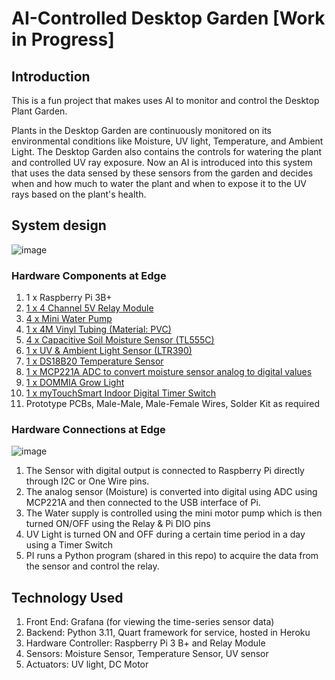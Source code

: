 # AI-Controlled Desktop Garden [Work in Progress]

## Introduction
This is a fun project that makes uses AI to monitor and control the Desktop Plant Garden.

Plants in the Desktop Garden are continuously monitored on its environmental conditions like Moisture, UV light, Temperature, and Ambient Light. The Desktop Garden also contains the controls for watering the plant and controlled UV ray exposure. Now an AI is introduced into this system that uses the data sensed by these sensors from the garden and decides when and how much to water the plant and when to expose it to the UV rays based on the plant's health.

## System design
![image](https://github.com/navinsubramani/ai-controlled-dektop-garden/assets/17029551/e8282de4-01c3-4401-9224-d49dd4b5a4b9)

### Hardware Components at Edge
1. 1 x Raspberry Pi 3B+
2. [1 x 4 Channel 5V Relay Module](https://www.amazon.com/WayinTop-Automatic-Irrigation-Watering-Capacitive/dp/B07TMVNTDK/ref=sr_1_11?hvadid=190480806186&hvdev=c&hvlocphy=9001880&hvnetw=g&hvqmt=e&hvrand=9455202391857626053&hvtargid=kwd-317572890378&hydadcr=24600_9648833&keywords=raspberry+pi+soil+moisture+sensor&qid=1686106761&sr=8-11)
3. [4 x Mini Water Pump](https://www.amazon.com/WayinTop-Automatic-Irrigation-Watering-Capacitive/dp/B07TMVNTDK/ref=sr_1_11?hvadid=190480806186&hvdev=c&hvlocphy=9001880&hvnetw=g&hvqmt=e&hvrand=9455202391857626053&hvtargid=kwd-317572890378&hydadcr=24600_9648833&keywords=raspberry+pi+soil+moisture+sensor&qid=1686106761&sr=8-11)
4. [1 x 4M Vinyl Tubing (Material: PVC)](https://www.amazon.com/WayinTop-Automatic-Irrigation-Watering-Capacitive/dp/B07TMVNTDK/ref=sr_1_11?hvadid=190480806186&hvdev=c&hvlocphy=9001880&hvnetw=g&hvqmt=e&hvrand=9455202391857626053&hvtargid=kwd-317572890378&hydadcr=24600_9648833&keywords=raspberry+pi+soil+moisture+sensor&qid=1686106761&sr=8-11)
5. [4 x Capacitive Soil Moisture Sensor (TL555C)](https://www.amazon.com/WayinTop-Automatic-Irrigation-Watering-Capacitive/dp/B07TMVNTDK/ref=sr_1_11?hvadid=190480806186&hvdev=c&hvlocphy=9001880&hvnetw=g&hvqmt=e&hvrand=9455202391857626053&hvtargid=kwd-317572890378&hydadcr=24600_9648833&keywords=raspberry+pi+soil+moisture+sensor&qid=1686106761&sr=8-11)
6. [1 x UV & Ambient Light Sensor (LTR390)](https://www.amazon.com/gp/product/B09FDGTKLX/ref=ppx_yo_dt_b_asin_title_o09_s01?ie=UTF8&psc=1)
7. [1 x DS18B20 Temperature Sensor](https://www.amazon.com/Hilitchi-DS18B20-Waterproof-Temperature-Sensors/dp/B018KFX5X0?th=1)
8. [1 x MCP221A ADC to convert moisture sensor analog to digital values](https://www.adafruit.com/product/4471)
9. [1 x DOMMIA Grow Light](https://www.amazon.com/dp/B07TRKXX9D?ref=ppx_yo2ov_dt_b_product_details&th=1)
10. [1 x myTouchSmart Indoor Digital Timer Switch](https://www.homedepot.com/p/myTouchSmart-Indoor-Digital-24-Hour-Fashion-Timer-with-Cloth-Cover-2-Settings-1-Polarized-Outlet-66985/324058579)
11. Prototype PCBs, Male-Male, Male-Female Wires, Solder Kit as required

### Hardware Connections at Edge
![image](https://github.com/navinsubramani/ai-controlled-dektop-garden/assets/17029551/f2340923-2657-41bb-8fe8-96c6e20f3967)

1. The Sensor with digital output is connected to Raspberry Pi directly through I2C or One Wire pins.
2. The analog sensor (Moisture) is converted into digital using ADC using MCP221A and then connected to the USB interface of Pi.
3. The Water supply is controlled using the mini motor pump which is then turned ON/OFF using the Relay & Pi DIO pins
4. UV Light is turned ON and OFF during a certain time period in a day using a Timer Switch
5. PI runs a Python program (shared in this repo) to acquire the data from the sensor and control the relay.

## Technology Used
1. Front End: Grafana (for viewing the time-series sensor data)
3. Backend: Python 3.11, Quart framework for service, hosted in Heroku
4. Hardware Controller: Raspberry Pi 3 B+ and Relay Module
5. Sensors: Moisture Sensor, Temperature Sensor, UV sensor
6. Actuators: UV light, DC Motor
